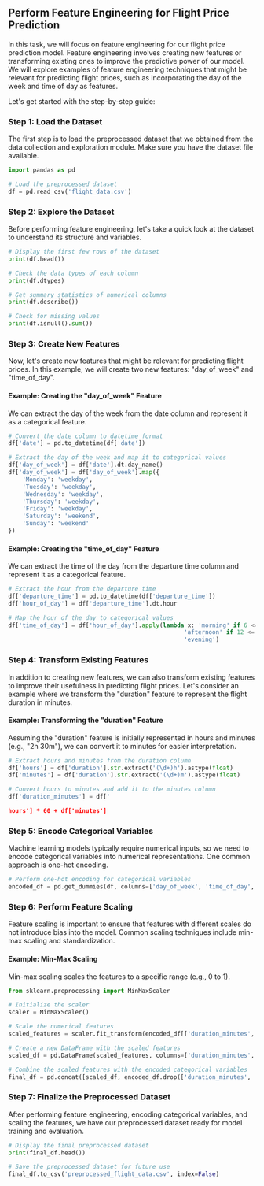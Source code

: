
## Perform Feature Engineering for Flight Price Prediction

In this task, we will focus on feature engineering for our flight price prediction model. Feature engineering involves creating new features or transforming existing ones to improve the predictive power of our model. We will explore examples of feature engineering techniques that might be relevant for predicting flight prices, such as incorporating the day of the week and time of day as features.

Let's get started with the step-by-step guide:

### Step 1: Load the Dataset

The first step is to load the preprocessed dataset that we obtained from the data collection and exploration module. Make sure you have the dataset file available.

```python
import pandas as pd

# Load the preprocessed dataset
df = pd.read_csv('flight_data.csv')
```

### Step 2: Explore the Dataset

Before performing feature engineering, let's take a quick look at the dataset to understand its structure and variables.

```python
# Display the first few rows of the dataset
print(df.head())

# Check the data types of each column
print(df.dtypes)

# Get summary statistics of numerical columns
print(df.describe())

# Check for missing values
print(df.isnull().sum())
```

### Step 3: Create New Features

Now, let's create new features that might be relevant for predicting flight prices. In this example, we will create two new features: "day_of_week" and "time_of_day".

#### Example: Creating the "day_of_week" Feature

We can extract the day of the week from the date column and represent it as a categorical feature.

```python
# Convert the date column to datetime format
df['date'] = pd.to_datetime(df['date'])

# Extract the day of the week and map it to categorical values
df['day_of_week'] = df['date'].dt.day_name()
df['day_of_week'] = df['day_of_week'].map({
    'Monday': 'weekday',
    'Tuesday': 'weekday',
    'Wednesday': 'weekday',
    'Thursday': 'weekday',
    'Friday': 'weekday',
    'Saturday': 'weekend',
    'Sunday': 'weekend'
})
```

#### Example: Creating the "time_of_day" Feature

We can extract the time of the day from the departure time column and represent it as a categorical feature.

```python
# Extract the hour from the departure time
df['departure_time'] = pd.to_datetime(df['departure_time'])
df['hour_of_day'] = df['departure_time'].dt.hour

# Map the hour of the day to categorical values
df['time_of_day'] = df['hour_of_day'].apply(lambda x: 'morning' if 6 <= x < 12 else
                                                  'afternoon' if 12 <= x < 18 else
                                                  'evening')
```

### Step 4: Transform Existing Features

In addition to creating new features, we can also transform existing features to improve their usefulness in predicting flight prices. Let's consider an example where we transform the "duration" feature to represent the flight duration in minutes.

#### Example: Transforming the "duration" Feature

Assuming the "duration" feature is initially represented in hours and minutes (e.g., "2h 30m"), we can convert it to minutes for easier interpretation.

```python
# Extract hours and minutes from the duration column
df['hours'] = df['duration'].str.extract('(\d+)h').astype(float)
df['minutes'] = df['duration'].str.extract('(\d+)m').astype(float)

# Convert hours to minutes and add it to the minutes column
df['duration_minutes'] = df['

hours'] * 60 + df['minutes']
```

### Step 5: Encode Categorical Variables

Machine learning models typically require numerical inputs, so we need to encode categorical variables into numerical representations. One common approach is one-hot encoding.

```python
# Perform one-hot encoding for categorical variables
encoded_df = pd.get_dummies(df, columns=['day_of_week', 'time_of_day', 'airline', 'departure_airport', 'arrival_airport'])
```

### Step 6: Perform Feature Scaling

Feature scaling is important to ensure that features with different scales do not introduce bias into the model. Common scaling techniques include min-max scaling and standardization.

#### Example: Min-Max Scaling

Min-max scaling scales the features to a specific range (e.g., 0 to 1).

```python
from sklearn.preprocessing import MinMaxScaler

# Initialize the scaler
scaler = MinMaxScaler()

# Scale the numerical features
scaled_features = scaler.fit_transform(encoded_df[['duration_minutes', 'distance']])

# Create a new DataFrame with the scaled features
scaled_df = pd.DataFrame(scaled_features, columns=['duration_minutes', 'distance'])

# Combine the scaled features with the encoded categorical variables
final_df = pd.concat([scaled_df, encoded_df.drop(['duration_minutes', 'distance'], axis=1)], axis=1)
```

### Step 7: Finalize the Preprocessed Dataset

After performing feature engineering, encoding categorical variables, and scaling the features, we have our preprocessed dataset ready for model training and evaluation.

```python
# Display the final preprocessed dataset
print(final_df.head())

# Save the preprocessed dataset for future use
final_df.to_csv('preprocessed_flight_data.csv', index=False)
```

